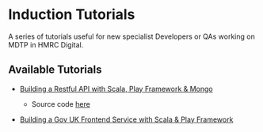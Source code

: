 # Induction Tutorials
A series of tutorials useful for new specialist Developers or QAs working on MDTP in HMRC Digital.

## Available Tutorials
* [Building a Restful API with Scala, Play Framework & Mongo](Building-A-RESTful-API-With-Scala-Play/README.md)
  * Source code [here](https://github.com/vinniebrice/play-scala-seed)
  
* [Building a Gov UK Frontend Service with Scala & Play Framework](Building-A-GovUk-Frontend-Service/README.md)
